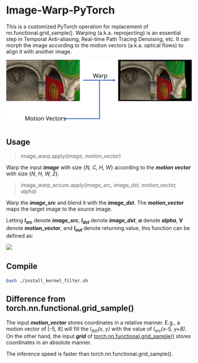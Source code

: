 # Image-Warp-PyTorch
This is a customized PyTorch operation for replacement of nn.functional.grid_sample(). Warping (a.k.a. reprojecting) is an essential step in Temporal Anti-aliasing, Real-time Path Tracing Denoising, etc. It can morph the image according to the motion vectors (a.k.a. optical flows) to align it with another image.

<img src="README/Image_warp.svg">

## Usage
> image_warp.apply(*image, motion_vector*)

Warp the input ***image*** with size {*N, C, H, W*} according to the ***motion vector*** with size {*N, H, W, 2*}. 

> image_warp_accum.apply(*image_src, image_dst, motion_vector, alpha*)

Warp the ***image_src*** and blend it with the ***image_dst***. The ***motion_vector*** maps the target image to the source image.

Letting ***I<sub>src</sub>*** denote ***image_src***, ***I<sub>dst</sub>*** denote ***image_dst***, ***α*** denote ***alpha***, **V** denote ***motion_vector***, and ***I<sub>out</sub>*** denote returning value, this function can be defined as:

<img src="http://latex.codecogs.com/svg.latex?I_{out}=\mathrm{Warp}(I_{src},\mathbf{v})\cdot\alpha + I_{dst} \cdot (1-\alpha)">

## Compile
```bash
bash ./install_kernel_filter.sh
```

## Difference from torch.nn.functional.grid_sample()
The input ***motion_vector*** stores coordinates in a relative manner. E.g., a motion vector of [-5, 8] will fill the *I<sub>dst</sub>(x, y)* with the value of *I<sub>src</sub>(x-5, y+8)*. On the other hand, the input ***grid*** of [torch.nn.functional.grid_sample()](https://pytorch.org/docs/1.11/generated/torch.nn.functional.grid_sample.html?highlight=grid_sample#torch.nn.functional.grid_sample) stores coordinates in an absolute manner. 

The inference speed is faster than torch.nn.functional.grid_sample().
